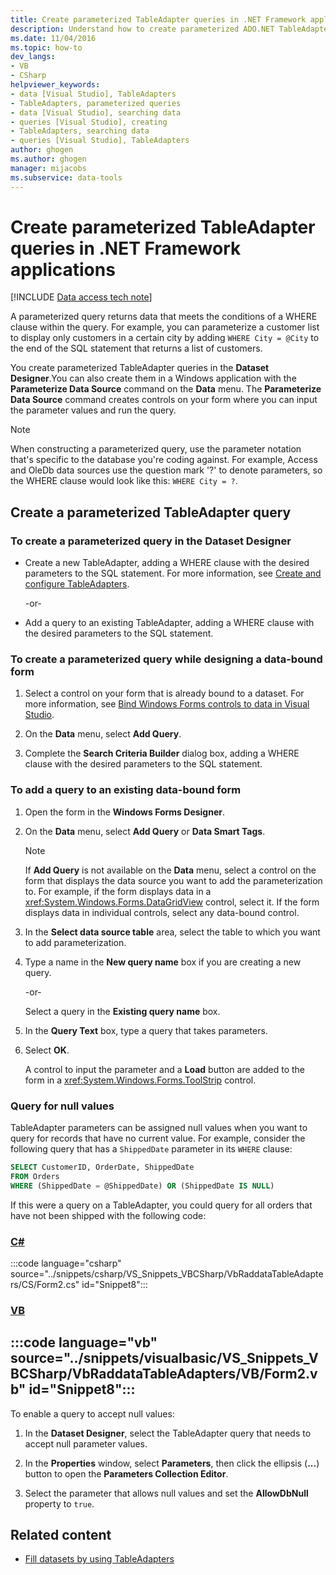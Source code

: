 ```yaml
---
title: Create parameterized TableAdapter queries in .NET Framework applications
description: Understand how to create parameterized ADO.NET TableAdapter queries in .NET Framework applications with Visual Studio. A parameterized query returns data that meets the conditions of a WHERE clause within the query.
ms.date: 11/04/2016
ms.topic: how-to
dev_langs:
- VB
- CSharp
helpviewer_keywords:
- data [Visual Studio], TableAdapters
- TableAdapters, parameterized queries
- data [Visual Studio], searching data
- queries [Visual Studio], creating
- TableAdapters, searching data
- queries [Visual Studio], TableAdapters
author: ghogen
ms.author: ghogen
manager: mijacobs
ms.subservice: data-tools
---
```

# Create parameterized TableAdapter queries in .NET Framework applications

[!INCLUDE [Data access tech note](./includes/data-technology-note.md)]

A parameterized query returns data that meets the conditions of a WHERE clause within the query. For example, you can parameterize a customer list to display only customers in a certain city by adding `WHERE City = @City` to the end of the SQL statement that returns a list of customers.

You create parameterized TableAdapter queries in the **Dataset Designer**.You can also create them in a Windows application with the **Parameterize Data Source** command on the **Data** menu. The **Parameterize Data Source** command  creates controls on your form where you can input the parameter values and run the query.

> [!NOTE]
> When constructing a parameterized query, use the parameter notation that's specific to the database you're coding against. For example, Access and OleDb data sources use the question mark '?' to denote parameters, so the WHERE clause would look like this: `WHERE City = ?`.

## Create a parameterized TableAdapter query

### To create a parameterized query in the Dataset Designer

- Create a new TableAdapter, adding a WHERE clause with the desired parameters to the SQL statement. For more information, see [Create and configure TableAdapters](../data-tools/create-and-configure-tableadapters.md).

     -or-

- Add a query to an existing TableAdapter, adding a WHERE clause with the desired parameters to the SQL statement.

### To create a parameterized query while designing a data-bound form

1. Select a control on your form that is already bound to a dataset. For more information, see [Bind Windows Forms controls to data in Visual Studio](../data-tools/bind-windows-forms-controls-to-data-in-visual-studio.md).

2. On the **Data** menu, select **Add Query**.

3. Complete the **Search Criteria Builder** dialog box, adding a WHERE clause with the desired parameters to the SQL statement.

### To add a query to an existing data-bound form

1. Open the form in the **Windows Forms Designer**.

2. On the **Data** menu, select **Add Query** or **Data Smart Tags**.

    > [!NOTE]
    > If **Add Query** is not available on the **Data** menu, select a control on the form that displays the data source you want to add the parameterization to. For example, if the form displays data in a <xref:System.Windows.Forms.DataGridView> control, select it. If the form displays data in individual controls, select any data-bound control.

3. In the **Select data source table** area, select the table to which you want to add parameterization.

4. Type a name in the **New query name** box if you are creating a new query.

     -or-

     Select a query in the **Existing query name** box.

5. In the **Query Text** box, type a query that takes parameters.

6. Select **OK**.

     A control to input the parameter and a **Load** button are added to the form in a <xref:System.Windows.Forms.ToolStrip> control.

### Query for null values

TableAdapter parameters can be assigned null values when you want to query for records that have no current value. For example, consider the following query that has a `ShippedDate` parameter in its `WHERE` clause:

```sql
SELECT CustomerID, OrderDate, ShippedDate
FROM Orders
WHERE (ShippedDate = @ShippedDate) OR (ShippedDate IS NULL)
```

If this were a query on a TableAdapter, you could query for all orders that have not been shipped with the following code:

### [C#](#tab/csharp)
:::code language="csharp" source="../snippets/csharp/VS_Snippets_VBCSharp/VbRaddataTableAdapters/CS/Form2.cs" id="Snippet8":::

### [VB](#tab/vb)
:::code language="vb" source="../snippets/visualbasic/VS_Snippets_VBCSharp/VbRaddataTableAdapters/VB/Form2.vb" id="Snippet8":::
---

To enable a query to accept null values:

1. In the **Dataset Designer**, select the TableAdapter query that needs to accept null parameter values.

2. In the **Properties** window, select **Parameters**, then click the ellipsis (**...**) button to open the **Parameters Collection Editor**.

3. Select the parameter that allows null values and set the **AllowDbNull** property to `true`.

## Related content

- [Fill datasets by using TableAdapters](../data-tools/fill-datasets-by-using-tableadapters.md)
